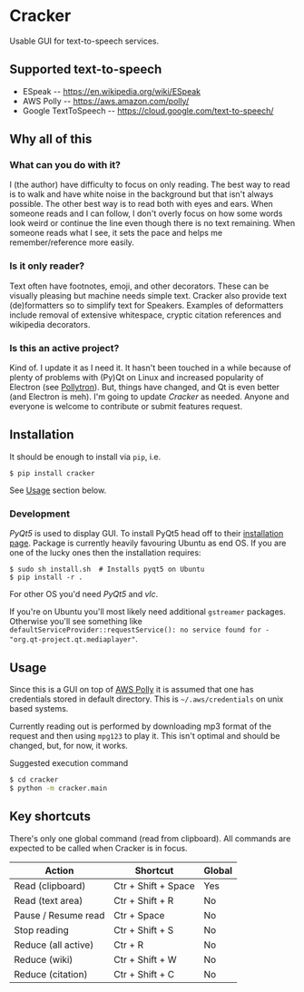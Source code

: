 # Cracker

Usable GUI for text-to-speech services.

## Supported text-to-speech

* ESpeak -- https://en.wikipedia.org/wiki/ESpeak
* AWS Polly -- https://aws.amazon.com/polly/
* Google TextToSpeech -- https://cloud.google.com/text-to-speech/

## Why all of this

### What can you do with it?

I (the author) have difficulty to focus on only reading.
The best way to read is to walk and have white noise in the background but that isn't always possible.
The other best way is to read both with eyes and ears.
When someone reads and I can follow, I don't overly focus on how some words look weird
or continue the line even though there is no text remaining.
When someone reads what I see, it sets the pace and helps me remember/reference more easily.

### Is it only reader?

Text often have footnotes, emoji, and other decorators.
These can be visually pleasing but machine needs simple text.
Cracker also provide text (de)formatters so to simplify text for Speakers.
Examples of deformatters include removal of extensive whitespace, cryptic citation references and wikipedia decorators.

### Is this an active project?

Kind of. I update it as I need it. It hasn't been touched in a while because of plenty of problems
with (Py)Qt on Linux and increased popularity of Electron (see [Pollytron](https://github.com/laszukdawid/pollytron)).
But, things have changed, and Qt is even better (and Electron is meh).
I'm going to update *Cracker* as needed. Anyone and everyone is welcome to contribute or submit features request.

## Installation

It should be enough to install via `pip`, i.e.

```shell
$ pip install cracker
```

See [Usage](#usage) section below.

### Development

*PyQt5* is used to display GUI. To install PyQt5 head off to their [installation page](http://pyqt.sourceforge.net/Docs/PyQt5/installation.html).
Package is currently heavily favouring Ubuntu as end OS. If you are one of the lucky ones then the installation requires:

```shell
$ sudo sh install.sh  # Installs pyqt5 on Ubuntu
$ pip install -r .
```

For other OS you'd need *PyQt5* and *vlc*. 

If you're on Ubuntu you'll most likely need additional `gstreamer` packages. Otherwise you'll see something like `defaultServiceProvider::requestService(): no service found for - "org.qt-project.qt.mediaplayer"`.

## Usage

Since this is a GUI on top of [AWS Polly](https://aws.amazon.com/polly/) it is assumed that one has credentials stored in default directory. This is `~/.aws/credentials` on unix based systems.

Currently reading out is performed by downloading mp3 format of the request and then using `mpg123` to play it. This isn't optimal and should be changed, but, for now, it works.

Suggested execution command

```bash
$ cd cracker
$ python -m cracker.main
```

## Key shortcuts

There's only one global command (read from clipboard).
All commands are expected to be called when Cracker is in focus.

| Action               | Shortcut            | Global |
|----------------------|---------------------|--------|
| Read (clipboard)     | Ctr + Shift + Space | Yes    |
| Read (text area)     | Ctr + Shift + R     | No     |
| Pause / Resume read  | Ctr + Space         | No     |
| Stop reading         | Ctr + Shift + S     | No     |
| Reduce (all active)  | Ctr + R             | No     |
| Reduce (wiki)        | Ctr + Shift + W     | No     |
| Reduce (citation)    | Ctr + Shift + C     | No     |

